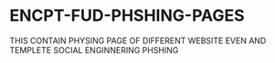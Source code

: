# ENCPT-FUD-PHSHING-PAGES
THIS CONTAIN PHYSING PAGE OF DIFFERENT WEBSITE EVEN AND  TEMPLETE  SOCIAL ENGINNERING PHSHING
